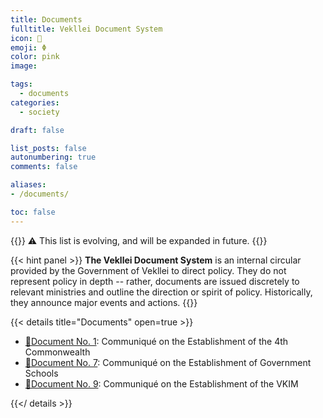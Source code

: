 ```yaml
---
title: Documents
fulltitle: Vekllei Document System
icon: 📄
emoji: Φ
color: pink
image: 

tags: 
  - documents
categories:
  - society

draft: false

list_posts: false
autonumbering: true
comments: false

aliases:
- /documents/

toc: false
---
```

{{<hint>}}
<span class="smallicon" style="font-size: 14px;">⚠️</span> This list is evolving, and will be expanded in future.
{{</hint>}}

{{< hint panel >}}
**The Vekllei Document System** is an internal circular provided by the Government of Vekllei to direct policy. They do not represent policy in depth -- rather, documents are issued discretely to relevant ministries and outline the direction or spirit of policy. Historically, they announce major events and actions.
{{</hint>}}

{{< details title="Documents" open=true >}}
- <a href="/files/documents/1.pdf"><span class="navicon">📄</span>Document No. 1</a>: Communiqué on the Establishment of the 4th Commonwealth
- <a href="/files/documents/7.pdf"><span class="navicon">📄</span>Document No. 7</a>: Communiqué on the Establishment of Government Schools
- <a href="/files/documents/9.pdf"><span class="navicon">📄</span>Document No. 9</a>: Communiqué on the Establishment of the VKIM


{{</ details >}}